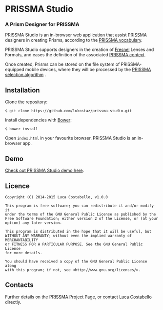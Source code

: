 PRISSMA Studio
===========
### A Prism Designer for PRISSMA

PRISSMA Studio is an in-browser web application that assist [PRISSMA](http://wimmics.inria.fr/projects/prissma) designers in creating Prisms, according to the [PRISSMA vocabulary](ns.inria.fr/prissma/v2/prissma_v2.html).

PRISSMA Studio supports designers in the creation of [Fresnel](http://www.w3.org/2005/04/fresnel-info/manual/) Lenses and Formats, and eases the definition of the associated [PRISSMA context](http://ns.inria.fr/prissma/v2/prissma_v2.html#Context).

Once created, Prisms can be stored on the file system of PRISSMA-equipped mobile devices, where they will be processed by the [PRISSMA selection algorithm](http://2014.eswc-conferences.org/sites/default/files/papers/paper_81.pdf) .



## Installation

Clone the repository:

	$ git clone https://github.com/lukostaz/prissma-studio.git

Install dependencies with [Bower](http://bower.io/):

	$ bower install

Open `index.html` in your favourite browser. PRISSMA Studio is an in-browser app.

## Demo

[Check out PRISSMA Studio demo here](http://luca.costabello.info/prissma-studio/).


## Licence
	
    Copyright (C) 2014-2015 Luca Costabello, v1.0.0

    This program is free software; you can redistribute it and/or modify it
    under the terms of the GNU General Public License as published by the
    Free Software Foundation; either version 2 of the License, or (at your
    option) any later version.

    This program is distributed in the hope that it will be useful, but
    WITHOUT ANY WARRANTY; without even the implied warranty of MERCHANTABILITY
    or FITNESS FOR A PARTICULAR PURPOSE. See the GNU General Public License
    for more details.

    You should have received a copy of the GNU General Public License along
    with this program; if not, see <http://www.gnu.org/licenses/>.

## Contacts
Further details on the [PRISSMA Project Page](http://wimmics.inria.fr/projects/prissma/), or contact [Luca Costabello](http://luca.costabello.info) directly.


